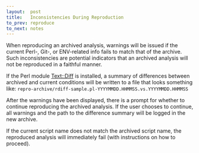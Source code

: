 ```yaml
---
layout:  post
title:   Inconsistencies During Reproduction
to_prev: reproduce
to_next: notes
---
```

When reproducing an archived analysis, warnings will be issued if the current Perl-, Git-, or ENV-related info fails to match that of the archive. Such inconsistencies are potential indicators that an archived analysis will not be reproduced in a faithful manner.

If the Perl module [Text::Diff](https://metacpan.org/pod/Text::Diff) is installed, a summary of differences between archived and current conditions will be written to a file that looks something like: `repro-archive/rdiff-sample.pl-YYYYMMDD.HHMMSS.vs.YYYYMMDD.HHMMSS`

After the warnings have been displayed, there is a prompt for whether to continue reproducing the archived analysis. If the user chooses to continue, all warnings and the path to the difference summary will be logged in the new archive.

If the current script name does not match the archived script name, the reproduced analysis will immediately fail (with instructions on how to proceed).
